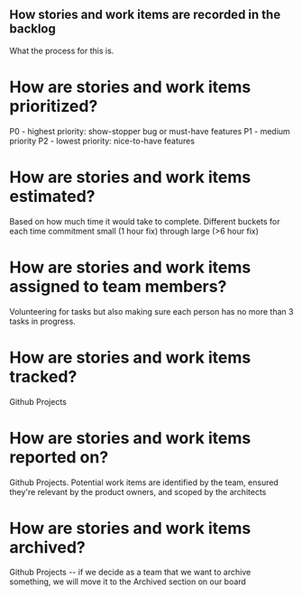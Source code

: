 ## How stories and work items are recorded in the backlog

What the process for this is.

# How are stories and work items prioritized?

P0 - highest priority: show-stopper bug or must-have features 
P1 - medium priority
P2 - lowest priority: nice-to-have features

# How are stories and work items estimated?

Based on how much time it would take to complete. Different buckets for each time commitment small (1 hour fix) through large (>6 hour fix)

# How are stories and work items assigned to team members?

Volunteering for tasks but also making sure each person has no more than 3 tasks in progress.

# How are stories and work items tracked?

Github Projects 

# How are stories and work items reported on?

Github Projects. Potential work items are identified by the team, ensured they're relevant by the product owners, and scoped by the architects 

# How are stories and work items archived?

Github Projects -- if we decide as a team that we want to archive something, we will move it to the Archived section on our board
